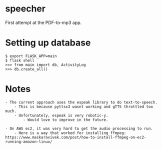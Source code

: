 # speecher

First attempt at the PDF-to-mp3 app.


# Setting up database

    $ export FLASK_APP=main
    $ flask shell
    >>> from main import db, ActivityLog
    >>> db.create_all()


# Notes

    - The current approach uses the espeak library to do text-to-speech.
        - This is because pyttsx3 wasnt working and gTTS throttled too much. 
        - Unfortunately, espeak is very robotic-y.
            - Would love to improve in the future.

    - On AWS ec2, it was very hard to get the audio processing to run.
        - Here is a way that worked for installing ffmpeg: https://www.maskaravivek.com/post/how-to-install-ffmpeg-on-ec2-running-amazon-linux/
